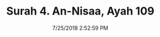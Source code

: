 ---
title       : "Surah 4. An-Nisaa, Ayah 109"
date        : 7/25/2018 2:52:59 PM
draft       : false
type        : "quran"
layout      : "compare"
BookCode    : "CMP"
SurahNumber : "4"
AyahNumber  : "109"
TotalAyah   : "176"
---